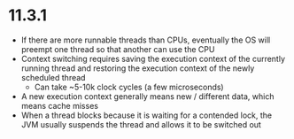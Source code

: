 # 11.3.1

* If there are more runnable threads than CPUs, eventually the OS will preempt one thread so that another can use the CPU
* Context switching requires saving the execution context of the currently running thread and restoring the execution context of the newly scheduled thread
  * Can take ~5-10k clock cycles (a few microseconds)
* A new execution context generally means new / different data, which means cache misses
* When a thread blocks because it is waiting for a contended lock, the JVM usually suspends the thread and allows it to be switched out
